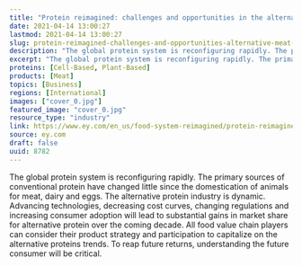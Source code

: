 ```yaml
---
title: "Protein reimagined: challenges and opportunities in the alternative meat industry"
date: 2021-04-14 13:00:27
lastmod: 2021-04-14 13:00:27
slug: protein-reimagined-challenges-and-opportunities-alternative-meat-industry
description: "The global protein system is reconfiguring rapidly. The primary sources of conventional protein have changed little since the domestication of animals for meat, dairy and eggs. The alternative protein industry is dynamic. Advancing technologies, decreasing cost curves, changing regulations and increasing consumer adoption will lead to substantial gains in market share for alternative protein over the coming decade. All food value chain players can consider their product strategy and participation to capitalize on the alternative proteins trends."
excerpt: "The global protein system is reconfiguring rapidly. The primary sources of conventional protein have changed little since the domestication of animals for meat, dairy and eggs. The alternative protein industry is dynamic. Advancing technologies, decreasing cost curves, changing regulations and increasing consumer adoption will lead to substantial gains in market share for alternative protein over the coming decade. All food value chain players can consider their product strategy and participation to capitalize on the alternative proteins trends."
proteins: [Cell-Based, Plant-Based]
products: [Meat]
topics: [Business]
regions: [International]
images: ["cover_0.jpg"]
featured_image: "cover_0.jpg"
resource_type: "industry"
link: https://www.ey.com/en_us/food-system-reimagined/protein-reimagined-challenges-and-opportunities-in-the-alternative-meat-industry
source: ey.com
draft: false
uuid: 8782
---
```

The global protein system is reconfiguring rapidly. The primary sources
of conventional protein have changed little since the domestication of
animals for meat, dairy and eggs. The alternative protein industry is
dynamic. Advancing technologies, decreasing cost curves, changing
regulations and increasing consumer adoption will lead to substantial
gains in market share for alternative protein over the coming decade.
All food value chain players can consider their product strategy and
participation to capitalize on the alternative proteins trends. To reap
future returns, understanding the future consumer will be critical.
